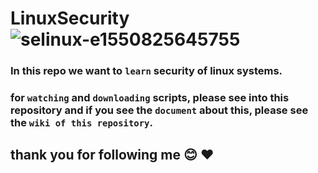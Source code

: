 # LinuxSecurity ![selinux-e1550825645755](https://user-images.githubusercontent.com/95964285/231522730-37355fa4-8387-47b4-9b51-bed2d69feb63.jpg)

### In this repo we want to `learn` security of linux systems.

### for `watching` and `downloading` scripts, please see into this repository and if you see the `document` about this, please see the `wiki of this repository`.

## thank you for following me :blush: :heart:
